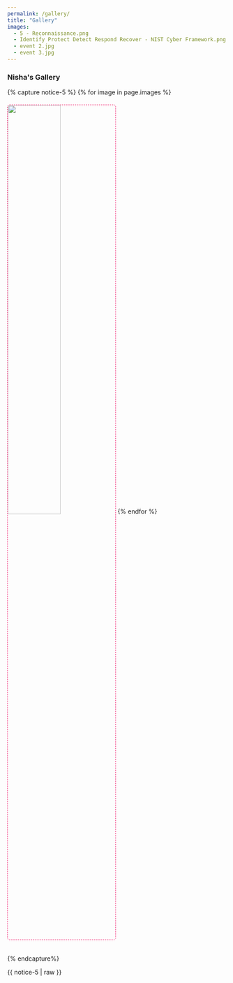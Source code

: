 ```yaml
---
permalink: /gallery/
title: "Gallery"
images:
  - 5 - Reconnaissance.png
  - Identify Protect Detect Respond Recover - NIST Cyber Framework.png
  - event 2.jpg
  - event 3.jpg
---
```


<style>

/* Responsive display for mobile 676px */
 @media screen and (max-width: 42em) {
    .gallery{
    width: 100%;
}
  .image-timeline:nth-child(n){
  margin: 20px 0px 20px 0px;
  border-radius: 5px;
  border: 1px dashed #f01367;
  width: 100% !important;
  height: auto;
}
 }
 @media screen and (max-width: 64em) {
    .gallery{
    width: 100%;
}
  .image-timeline:nth-child(n){
  margin: 20px 0px 20px 0px;
  border-radius: 5px;
  border: 1px dashed #f01367;
  width: 49%;
  height: auto;
}
}
 /* Responsive display for tablet minimum 1024px */
  @media screen and (min-width: 64em) {
    .gallery{
    width: 140% !important;
}
    .image-timeline:nth-child(n){
  margin: 0px 0px 20px 15px;
  border-radius: 5px;
  border: 1px dashed #f01367;
  width: 32%;
  height: auto;
}
 }
 /* Responsive display for desktop 1280px */
  @media screen and (min-width: 80em) {
    .gallery{
    width: 140%;
}
  .image-timeline:nth-child(n){
  margin: 0px 0px 20px 15px;
  border-radius: 5px;
  border: 1px dashed #f01367;
  width: 32%;
  height: auto;
}
 }
</style>

 <h3 class="image-a">Nisha's Gallery</h3>
{% capture notice-5 %}
{% for image in page.images %}
    <img class="image-timeline" src="/assets/images/{{ image }}" />
{% endfor %}

{% endcapture%}
<div class="gallery">{{ notice-5 | raw }}</div>

